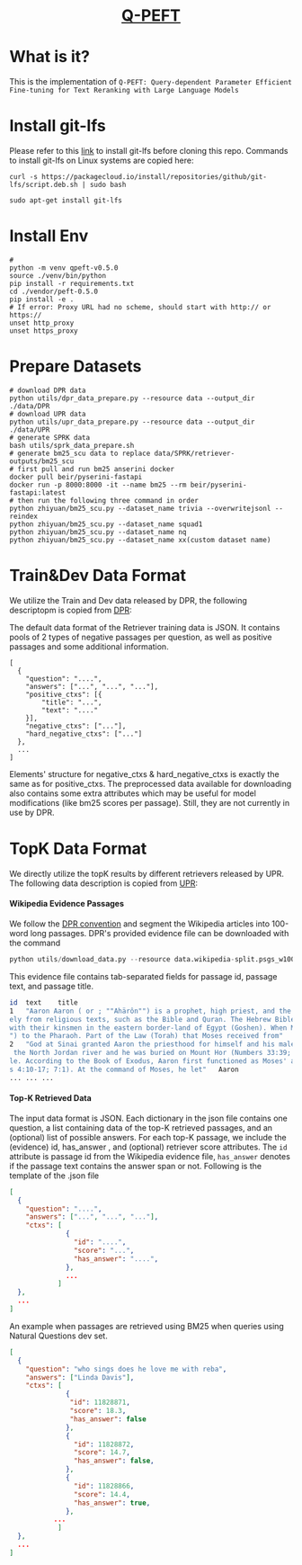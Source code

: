 <div align="center">

# [Q-PEFT]()

</div>

# What is it?
This is the implementation of `Q-PEFT: Query-dependent Parameter Efficient Fine-tuning for Text Reranking with Large Language Models`

# Install git-lfs
Please refer to this [link](https://github.com/git-lfs/git-lfs/blob/main/INSTALLING.md) to install git-lfs before cloning this repo. Commands to install git-lfs on Linux systems are copied here:

```
curl -s https://packagecloud.io/install/repositories/github/git-lfs/script.deb.sh | sudo bash

sudo apt-get install git-lfs
```
# Install Env

```python3.8.17
# 
python -m venv qpeft-v0.5.0
source ./venv/bin/python
pip install -r requirements.txt
cd ./vendor/peft-0.5.0
pip install -e .
# If error: Proxy URL had no scheme, should start with http:// or https://
unset http_proxy
unset https_proxy
```

# Prepare Datasets
```
# download DPR data
python utils/dpr_data_prepare.py --resource data --output_dir ./data/DPR
# download UPR data
python utils/upr_data_prepare.py --resource data --output_dir ./data/UPR
# generate SPRK data
bash utils/sprk_data_prepare.sh
# generate bm25_scu data to replace data/SPRK/retriever-outputs/bm25_scu
# first pull and run bm25 anserini docker
docker pull beir/pyserini-fastapi 
docker run -p 8000:8000 -it --name bm25 --rm beir/pyserini-fastapi:latest
# then run the following three command in order
python zhiyuan/bm25_scu.py --dataset_name trivia --overwritejsonl --reindex
python zhiyuan/bm25_scu.py --dataset_name squad1
python zhiyuan/bm25_scu.py --dataset_name nq
python zhiyuan/bm25_scu.py --dataset_name xx(custom dataset name)
```
<a id="Train&Dev-Data-Format"></a>
# Train&Dev Data Format
We utilize the Train and Dev data released by DPR, the following descriptopm is copied from [DPR](https://github.com/facebookresearch/DPR#retriever-input-data-format):

The default data format of the Retriever training data is JSON.
It contains pools of 2 types of negative passages per question, as well as positive passages and some additional information.

```
[
  {
	"question": "....",
	"answers": ["...", "...", "..."],
	"positive_ctxs": [{
		"title": "...",
		"text": "...."
	}],
	"negative_ctxs": ["..."],
	"hard_negative_ctxs": ["..."]
  },
  ...
]
```

Elements' structure  for negative_ctxs & hard_negative_ctxs is exactly the same as for positive_ctxs.
The preprocessed data available for downloading also contains some extra attributes which may be useful for model modifications (like bm25 scores per passage). Still, they are not currently in use by DPR.

<a id="TopK-data-format"></a>
# TopK Data Format
We directly utilize the topK results by different retrievers released by UPR. The following data description is copied from [UPR](https://github.com/DevSinghSachan/unsupervised-passage-reranking#input-data-format):

#### Wikipedia Evidence Passages
We follow the [DPR convention](https://arxiv.org/abs/2004.04906) and segment the Wikipedia articles into 100-word long passages.
DPR's provided evidence file can be downloaded with the command
```python
python utils/download_data.py --resource data.wikipedia-split.psgs_w100
```
This evidence file contains tab-separated fields for passage id, passage text, and passage title. 

```bash
id  text    title
1   "Aaron Aaron ( or ; ""Ahärôn"") is a prophet, high priest, and the brother of Moses in the Abrahamic religions. Knowledge of Aaron, along with his brother Moses, comes exclusiv
ely from religious texts, such as the Bible and Quran. The Hebrew Bible relates that, unlike Moses, who grew up in the Egyptian royal court, Aaron and his elder sister Miriam remained 
with their kinsmen in the eastern border-land of Egypt (Goshen). When Moses first confronted the Egyptian king about the Israelites, Aaron served as his brother's spokesman (""prophet"
") to the Pharaoh. Part of the Law (Torah) that Moses received from"    Aaron
2   "God at Sinai granted Aaron the priesthood for himself and his male descendants, and he became the first High Priest of the Israelites. Aaron died before the Israelites crossed
 the North Jordan river and he was buried on Mount Hor (Numbers 33:39; Deuteronomy 10:6 says he died and was buried at Moserah). Aaron is also mentioned in the New Testament of the Bib
le. According to the Book of Exodus, Aaron first functioned as Moses' assistant. Because Moses complained that he could not speak well, God appointed Aaron as Moses' ""prophet"" (Exodu
s 4:10-17; 7:1). At the command of Moses, he let"   Aaron
... ... ...
``` 

#### Top-K Retrieved Data
The input data format is JSON. Each dictionary in the json file contains one question, a list containing data of the top-K retrieved passages, and an (optional) list of possible answers.
For each top-K passage, we include the (evidence) id, has_answer , and (optional) retriever score attributes.
The `id` attribute is passage id from the Wikipedia evidence file, `has_answer` denotes if the passage text contains the answer span or not.
Following is the template of the .json file

```json
[
  {
    "question": "....",
    "answers": ["...", "...", "..."],
    "ctxs": [
              {
                "id": "....",
                "score": "...",
                "has_answer": "....",
              },
              ...
            ]
  },
  ...
]
```

An example when passages are retrieved using BM25 when queries using Natural Questions dev set.
```json
[
  {
    "question": "who sings does he love me with reba",
    "answers": ["Linda Davis"],
    "ctxs": [     
              {
               "id": 11828871,
               "score": 18.3,
               "has_answer": false
              },
              {
                "id": 11828872,
                "score": 14.7,
                "has_answer": false,
              },
              {
                "id": 11828866,
                "score": 14.4,
                "has_answer": true,
              },
           ...
            ]
  },
  ...
]
```


